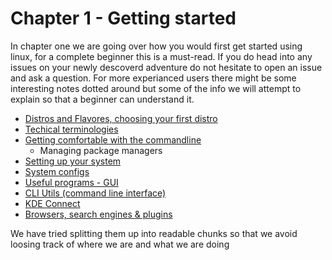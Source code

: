 # Chapter 1 - Getting started

In chapter one we are going over how you would first get started using linux, for a complete beginner this is a must-read. If you do head into any issues on your newly descoverd adventure do not hesitate to open an issue and ask a question. For more experianced users there might be some interesting notes dotted around but some of the info we will attempt to explain so that a beginner can understand it.

- [Distros and Flavores, choosing your first distro](distros.md)
- [Techical terminologies](technical_termonologies.md)
- [Getting comfortable with the commandline](getting_comfortable.md)
  - Managing package managers
- [Setting up your system](setting_up.md)
- [System configs](system_configs.md)
- [Useful programs - GUI](GUI_programs.md)
- [CLI Utils (command line interface)](CLI_programs.md)
- [KDE Connect](KDE_connect.md)
- [Browsers, search engines & plugins](browsers.md)

We have tried splitting them up into readable chunks so that we avoid loosing track of where we are and what we are doing

